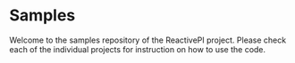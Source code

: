 Samples
=======

Welcome to the samples repository of the ReactivePI project.
Please check each of the individual projects for instruction on
how to use the code.
